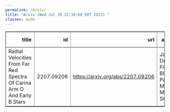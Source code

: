 ```yaml
---
permalink: /Arxiv/
title: "Arxiv (Wed Jul 20 22:10:08 EDT 2022) "
classes: wide
---
```

<table border="1" class="dataframe">
  <thead>
    <tr style="text-align: right;">
      <th>title</th>
      <th>id</th>
      <th>url</th>
      <th>authors</th>
      <th>Local Authors</th>
    </tr>
  </thead>
  <tbody>
    <tr>
      <td>Radial Velocities From Far Red Spectra Of Carina Arm O And Early B Stars</td>
      <td>2207.09206</td>
      <td><a href="https://arxiv.org/abs/2207.09206" target="_blank">https://arxiv.org/abs/2207.09206</a></td>
      <td>Janet E. Drew, Flora Blake Parsons, Michael Mohr-Smith</td>
      <td>Michael Rizzo Smith</td>
    </tr>
  </tbody>
</table>